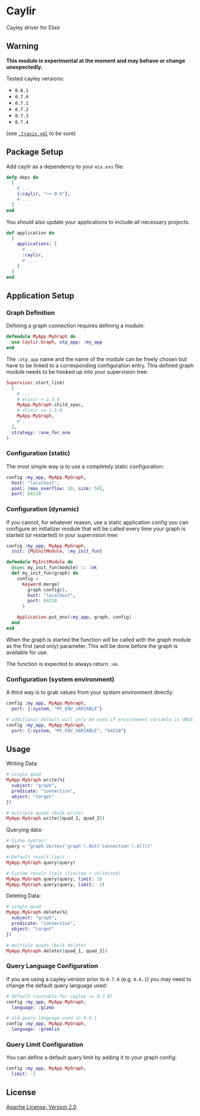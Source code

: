 # Caylir

Cayley driver for Elixir

## Warning

__This module is experimental at the moment and may behave or change unexpectedly.__

Tested cayley versions:

- `0.6.1`
- `0.7.0`
- `0.7.1`
- `0.7.2`
- `0.7.3`
- `0.7.4`

(see
[`.travis.yml`](https://github.com/mneudert/caylir/blob/master/.travis.yml)
to be sure)

## Package Setup

Add caylir as a dependency to your `mix.exs` file:

```elixir
defp deps do
  [
    # ...
    {:caylir, "~> 0.6"},
    # ...
  ]
end
```

You should also update your applications to include all necessary projects:

```elixir
def application do
  [
    applications: [
      # ...
      :caylir,
      # ...
    ]
  ]
end
```

## Application Setup

### Graph Definition

Defining a graph connection requires defining a module:

```elixir
defmodule MyApp.MyGraph do
  use Caylir.Graph, otp_app: :my_app
end
```

The `:otp_app` name and the name of the module can be freely chosen but have to
be linked to a corresponding configuration entry. This defined graph module
needs to be hooked up into your supervision tree:

```elixir
Supervisor.start_link(
  [
    # ...
    # elixir < 1.5.0
    MyApp.MyGraph.child_spec,
    # elixir >= 1.5.0
    MyApp.MyGraph,
    # ...
  ],
  strategy: :one_for_one
)
```

### Configuration (static)

The most simple way is to use a completely static configuration:

```elixir
config :my_app, MyApp.MyGraph,
  host: "localhost",
  pool: [max_overflow: 10, size: 50],
  port: 64210
```

### Configuration (dynamic)

If you cannot, for whatever reason, use a static application config you can
configure an initializer module that will be called every time your graph
is started (or restarted) in your supervision tree:

```elixir
config :my_app, MyApp.MyGraph,
  init: {MyInitModule, :my_init_fun}

defmodule MyInitModule do
  @spec my_init_fun(module) :: :ok
  def my_init_fun(graph) do
    config =
      Keyword.merge(
        graph.config(),
        host: "localhost",
        port: 64210
      )

    Application.put_env(:my_app, graph, config)
  end
end
```

When the graph is started the function will be called with the graph module
as the first (and only) parameter. This will be done before the graph is
available for use.

The function is expected to always return `:ok`.

### Configuration (system environment)

A third way is to grab values from your system environment directly:

```elixir
config :my_app, MyApp.MyGraph,
  port: {:system, "MY_ENV_VARIABLE"}

# additional default will only be used if environment variable is UNSET
config :my_app, MyApp.MyGraph,
  port: {:system, "MY_ENV_VARIABLE", "64210"}
```

## Usage

Writing Data:

```elixir
# single quad
MyApp.MyGraph.write(%{
  subject: "graph",
  predicate: "connection",
  object: "target"
})

# multiple quads (bulk write)
MyApp.MyGraph.write([quad_1, quad_2])
```

Querying data:

```elixir
# Gizmo syntax!
query = "graph.Vertex('graph').Out('connection').All()"

# Default result limit
MyApp.MyGraph.query(query)

# Custom result limit (limited + unlimited)
MyApp.MyGraph.query(query, limit: 3)
MyApp.MyGraph.query(query, limit: -1)
```

Deleting Data:

```elixir
# single quad
MyApp.MyGraph.delete(%{
  subject: "graph",
  predicate: "connection",
  object: "target"
})

# multiple quads (bulk delete)
MyApp.MyGraph.delete([quad_1, quad_2])
```

### Query Language Configuration

If you are using a cayley version prior to `0.7.0` (e.g. `0.6.1`) you may need
to change the default query language used:

```elixir
# default (suitable for cayley >= 0.7.0)
config :my_app, MyApp.MyGraph,
  language: :gizmo

# old query language used in 0.6.1
config :my_app, MyApp.MyGraph,
  language: :gremlin
```

### Query Limit Configuration

You can define a default query limit by adding it to your graph config:

```elixir
config :my_app, MyApp.MyGraph,
  limit: -1
```

## License

[Apache License, Version 2.0](http://www.apache.org/licenses/LICENSE-2.0)

